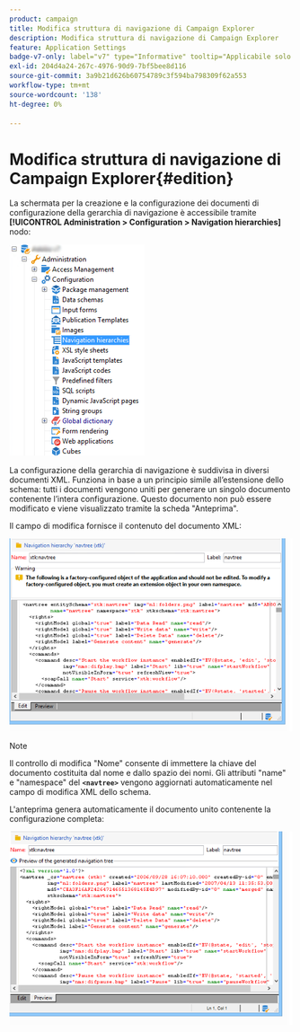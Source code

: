 ```yaml
---
product: campaign
title: Modifica struttura di navigazione di Campaign Explorer
description: Modifica struttura di navigazione di Campaign Explorer
feature: Application Settings
badge-v7-only: label="v7" type="Informative" tooltip="Applicabile solo a Campaign Classic v7"
exl-id: 204d4a24-267c-4976-90d9-7bf5bee8d116
source-git-commit: 3a9b21d626b60754789c3f594ba798309f62a553
workflow-type: tm+mt
source-wordcount: '138'
ht-degree: 0%

---
```



# Modifica struttura di navigazione di Campaign Explorer{#edition}

La schermata per la creazione e la configurazione dei documenti di configurazione della gerarchia di navigazione è accessibile tramite **[!UICONTROL Administration > Configuration > Navigation hierarchies]** nodo:

![](assets/d_ncs_integration_navigation_arbo.png)

La configurazione della gerarchia di navigazione è suddivisa in diversi documenti XML. Funziona in base a un principio simile all’estensione dello schema: tutti i documenti vengono uniti per generare un singolo documento contenente l’intera configurazione. Questo documento non può essere modificato e viene visualizzato tramite la scheda &quot;Anteprima&quot;.

Il campo di modifica fornisce il contenuto del documento XML:

![](assets/d_ncs_integration_navigation_edit.png)

>[!NOTE]
>
>Il controllo di modifica &quot;Nome&quot; consente di immettere la chiave del documento costituita dal nome e dallo spazio dei nomi. Gli attributi &quot;name&quot; e &quot;namespace&quot; del **`<navtree>`** vengono aggiornati automaticamente nel campo di modifica XML dello schema.

L&#39;anteprima genera automaticamente il documento unito contenente la configurazione completa:

![](assets/d_ncs_integration_navigation_preview.png)
